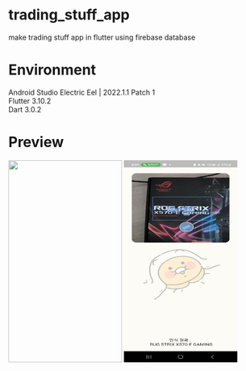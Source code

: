 # trading_stuff_app
make trading stuff app in flutter using firebase database

# Environment
Android Studio Electric Eel | 2022.1.1 Patch 1 <br>
Flutter 3.10.2 <br>
Dart 3.0.2 <br>

# Preview
<p align="left">
<img src="img_01.png" width="225" height="400"/>
<img src="img_02.jpg" width="225" height="400"/>
</p>